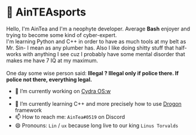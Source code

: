 # 🗿 AinTEAsports

<p align="left">
Hello, I'm AinTea and I'm a neophyte developer.
Average <b>Bash</b> enjoyer and trying to become some kind of cyber-expert.<br>
I'm learning Python and C++ in order to have as much tools at my belt as Mr. Sin- I mean as any plumber has.
Also I like doing shitty stuff that half-works with anything I see cuz I probably have some mental disorder that makes me have 7 IQ at my maximum.
<br>
<br>
One day some wise person said: <b>Illegal ? Illegal only if police there. If police not there, everything legal.</b>
</p>
<!-- ### Hi there 👋 -->



- 🔭 I’m currently working on <a href="https://github.com/acth2/CydraProject">Cydra OS:w
- </a>
- 🌱 I’m currently learning C++ and more precisely how to use <a href="https://github.com/drogonframework/">Drogon</a> framework
- 📫 How to reach me: `AinTea#0519` on Discord
- 😄 Pronouns: `Lin` / `ux` because long live to our king `Linus Torvalds`